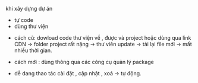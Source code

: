 khi xây dựng dự án

- tự code
- dùng thư viện

* cách cũ: dowload code thư viện về , được và project hoặc dùng qua link CDN -> folder project rất nặng -> thư viên update -> tải lại file mới -> mất nhiều thời gian.

- cách mới : dùng thông qua các công cụ quản lý package

- dễ dang thao tác cài đặt , cập nhật , xoá -> tự động.
